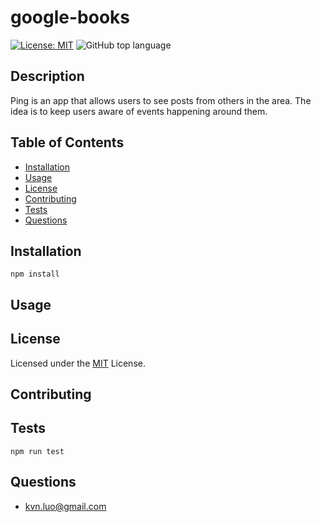 
# google-books
[![License: MIT](https://img.shields.io/badge/License-MIT-yellow.svg)](https://opensource.org/licenses/MIT)
![GitHub top language](https://img.shields.io/github/languages/top/kev-luo/ping-client)

## Description
Ping is an app that allows users to see posts from others in the area. The idea is to keep users aware of events happening around them.

## Table of Contents

* [Installation](#Installation)
* [Usage](#Usage)
* [License](#License)
* [Contributing](#Contributing)
* [Tests](#Tests)
* [Questions](#Questions)

## Installation
    npm install

## Usage


## License
Licensed under the [MIT](https://opensource.org/licenses/MIT) License.

## Contributing


## Tests
    npm run test


## Questions
* [kvn.luo@gmail.com](kvn.luo@gmail.com)
